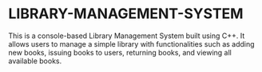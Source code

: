 # LIBRARY-MANAGEMENT-SYSTEM
This is a console-based Library Management System built using C++. It allows users to manage a simple library with functionalities such as adding new books, issuing books to users, returning books, and viewing all available books.
